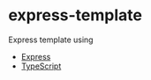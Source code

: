 # express-template

Express template using

- [Express](https://expressjs.com/ja/)
- [TypeScript](https://www.typescriptlang.org/)

